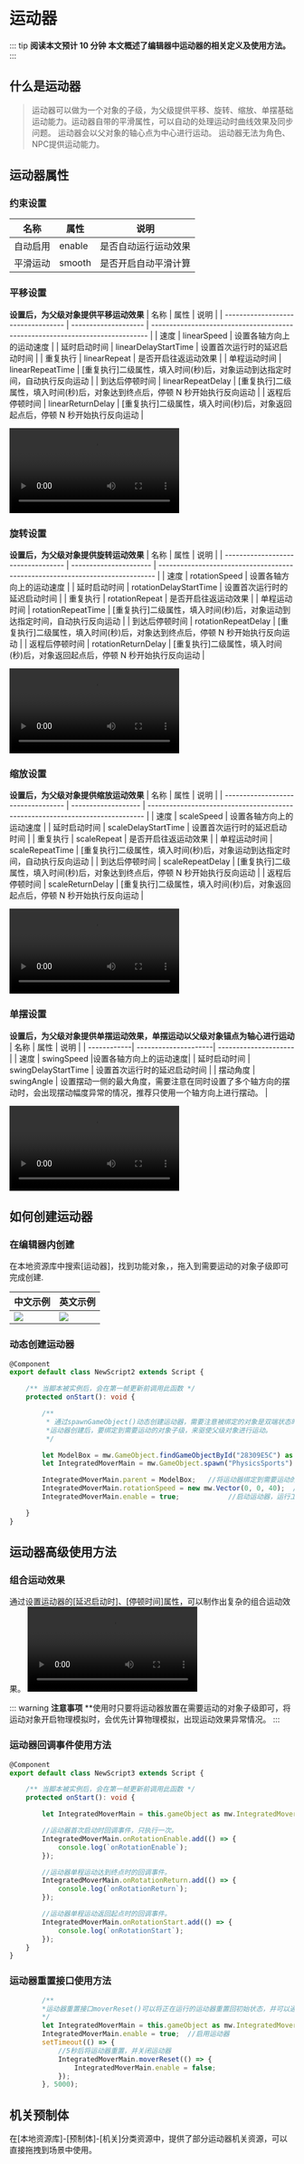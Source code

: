# 运动器

::: tip **阅读本文预计 10 分钟**
**本文概述了编辑器中运动器的相关定义及使用方法。**
:::


## 什么是运动器

> 运动器可以做为一个对象的子级，为父级提供平移、旋转、缩放、单摆基础运动能力。运动器自带的平滑属性，可以自动的处理运动时曲线效果及同步问题。
> 运动器会以父对象的轴心点为中心进行运动。
> 运动器无法为角色、NPC提供运动能力。

## 运动器属性

### 约束设置

| 名称     | 属性   | 说明                 |
| -------- | ------ | -------------------- |
| 自动启用 | enable | 是否自动运行运动效果 |
| 平滑运动 | smooth | 是否开启自动平滑计算 |


### 平移设置
**设置后，为父级对象提供平移运动效果**
| 名称     | 属性   | 说明                 |
| ---------------------------------- | -------------------- | ----------------------------------------------------------------------------- |
| 速度                               | linearSpeed          | 设置各轴方向上的运动速度                                                      |
| 延时启动时间                       | linearDelayStartTime | 设置首次运行时的延迟启动时间                                                  |
| 重复执行                           | linearRepeat         | 是否开启往返运动效果                                                          |
| 单程运动时间                       | linearRepeatTime     | [重复执行]二级属性，填入时间(秒)后，对象运动到达指定时间，自动执行反向运动    |
| 到达后停顿时间                     | linearRepeatDelay    | [重复执行]二级属性，填入时间(秒)后，对象达到终点后，停顿 N 秒开始执行反向运动 |
| 返程后停顿时间                     | linearReturnDelay    | [重复执行]二级属性，填入时间(秒)后，对象返回起点后，停顿 N 秒开始执行反向运动 |

<video controls src="https://cdn.233xyx.com/athena/online/5cef83d287ae4cfb8789d101ef3b406b.mp4"></video>

### 旋转设置
**设置后，为父级对象提供旋转运动效果**
| 名称     | 属性   | 说明                 |
| ---------------------------------- | ---------------------- | ----------------------------------------------------------------------------- |
| 速度                               | rotationSpeed          | 设置各轴方向上的运动速度                                                      |
| 延时启动时间                       | rotationDelayStartTime | 设置首次运行时的延迟启动时间                                                  |
| 重复执行                           | rotationRepeat         | 是否开启往返运动效果                                                          |
| 单程运动时间                       | rotationRepeatTime     | [重复执行]二级属性，填入时间(秒)后，对象运动到达指定时间，自动执行反向运动    |
| 到达后停顿时间                     | rotationRepeatDelay    | [重复执行]二级属性，填入时间(秒)后，对象达到终点后，停顿 N 秒开始执行反向运动 |
| 返程后停顿时间                     | rotationReturnDelay    | [重复执行]二级属性，填入时间(秒)后，对象返回起点后，停顿 N 秒开始执行反向运动 |

<video controls src="https://cdn.233xyx.com/athena/online/b29e8921f2244fa1b346a5aec46c2a32.mp4"></video>

### 缩放设置
**设置后，为父级对象提供缩放运动效果**
| 名称     | 属性   | 说明                 |
| ---------------------------------- | ------------------- | ----------------------------------------------------------------------------- |
| 速度                               | scaleSpeed          | 设置各轴方向上的运动速度                                                      |
| 延时启动时间                       | scaleDelayStartTime | 设置首次运行时的延迟启动时间                                                  |
| 重复执行                           | scaleRepeat         | 是否开启往返运动效果                                                          |
| 单程运动时间                       | scaleRepeatTime     | [重复执行]二级属性，填入时间(秒)后，对象运动到达指定时间，自动执行反向运动    |
| 到达后停顿时间                     | scaleRepeatDelay    | [重复执行]二级属性，填入时间(秒)后，对象达到终点后，停顿 N 秒开始执行反向运动 |
| 返程后停顿时间                     | scaleReturnDelay    | [重复执行]二级属性，填入时间(秒)后，对象返回起点后，停顿 N 秒开始执行反向运动 |

<video controls src="https://cdn.233xyx.com/athena/online/eafa9da98cff4542b6f18ab27014a2ca.mp4"></video>

### 单摆设置
**设置后，为父级对象提供单摆运动效果，单摆运动以父级对象锚点为轴心进行运动**
| 名称        | 属性                 |        说明                 | 
| ------------| ---------------------| --------------------- |
| 速度        | swingSpeed           |设置各轴方向上的运动速度|
| 延时启动时间 | swingDelayStartTime  | 设置首次运行时的延迟启动时间                                                                                               |
| 摆动角度     | swingAngle           | 设置摆动一侧的最大角度，需要注意在同时设置了多个轴方向的摆动时，会出现摆动幅度异常的情况，推荐只使用一个轴方向上进行摆动。 |

<video controls src="https://cdn.233xyx.com/athena/online/310492b3b66e409bbcc87808bb924f1d.mp4"></video>

## 如何创建运动器
### 在编辑器内创建
在本地资源库中搜索[运动器]，找到功能对象，，拖入到需要运动的对象子级即可完成创建.

| 中文示例        | 英文示例              |
| ------------| ---------------------|
| ![](https://cdn.233xyx.com/online/2mtbIuE70Fbc1713320758023.png)        | ![](https://cdn.233xyx.com/online/ArbCKrho38Hu1713320772527.png)                  |


### 动态创建运动器
```ts
@Component
export default class NewScript2 extends Script {

    /** 当脚本被实例后，会在第一帧更新前调用此函数 */
    protected onStart(): void {

        /**
         * 通过spawnGameObject()动态创建运动器，需要注意被绑定的对象是双端状态时，需要在服务端创建运动器；被绑定的对象是客端户时，需要在对应的客户端进行创建运动器；
         *运动器创建后，要绑定到需要运动的对象子级，来驱使父级对象进行运动。
         */

        let ModelBox = mw.GameObject.findGameObjectById("28309E5C") as mw.Model;  //获取场景中需要运动的模型;
        let IntegratedMoverMain = mw.GameObject.spawn("PhysicsSports") as mw.IntegratedMover;  //动态创建一个运动器功能对象

        IntegratedMoverMain.parent = ModelBox;   //将运动器绑定到需要运动的对象子级。
        IntegratedMoverMain.rotationSpeed = new mw.Vector(0, 0, 40);  //设置运动器的旋转运动效果，同样可以设置其他运动方式，详情可查看运动器API文档。
        IntegratedMoverMain.enable = true;            //启动运动器，运行工程查看运动效果。

    }
}
```

## 运动器高级使用方法

### 组合运动效果

通过设置运动器的[延迟启动时]、[停顿时间]属性，可以制作出复杂的组合运动效果。
<video controls src="https://cdn.233xyx.com/athena/online/b91753572ec24831a04df3cde4ffb018.mp4"></video>

::: warning **注意事项**
**使用时只要将运动器放置在需要运动的对象子级即可，将运动对象开启物理模拟时，会优先计算物理模拟，出现运动效果异常情况。
:::


### 运动器回调事件使用方法

```ts
@Component
export default class NewScript3 extends Script {

    /** 当脚本被实例后，会在第一帧更新前调用此函数 */
    protected onStart(): void {

        let IntegratedMoverMain = this.gameObject as mw.IntegratedMover;

        //运动器首次启动时回调事件，只执行一次。
        IntegratedMoverMain.onRotationEnable.add(() => {
            console.log(`onRotationEnable`);
        });

        //运动器单程运动达到终点时的回调事件。
        IntegratedMoverMain.onRotationReturn.add(() => {
            console.log(`onRotationReturn`);
        });

        //运动器单程运动返回起点时的回调事件。
        IntegratedMoverMain.onRotationStart.add(() => {
            console.log(`onRotationStart`);
        });
    }
}
```

### 运动器重置接口使用方法

```ts
        /**
        *运动器重置接口moverReset()可以将正在运行的运动器重置回初始状态，并可以通过执行回调重新设置运动器参数
        */
        let IntegratedMoverMain = this.gameObject as mw.IntegratedMover;  // 指向场景中的运动器
        IntegratedMoverMain.enable = true;  //启用运动器
        setTimeout(() => {
            //5秒后将运动器重置，并关闭运动器
            IntegratedMoverMain.moverReset(() => {
                IntegratedMoverMain.enable = false;
            });
        }, 5000);
```

## 机关预制体

在[本地资源库]-[预制体]-[机关]分类资源中，提供了部分运动器机关资源，可以直接拖拽到场景中使用。



